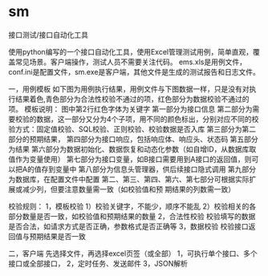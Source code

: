 # sm
接口测试/接口自动化工具

使用python编写的一个接口自动化工具，使用Excel管理测试用例，简单直观，覆盖常见场景。客户端操作，测试人员不需要关注代码。
ems.xls是用例文件，conf.ini是配置文件，sm.exe是客户端，其他文件是生成的测试报告和日志文件。

一，用例模板
如下图为用例执行结果，用例文件与下图数据一样，只是没有对执行结果着色,青色部分为合法性校验不通过的项，红色部分为数据校验不通过的项。
模板说明：
图中第2行红色字体为关键字
第一部分为接口信息
第二部分为需要校验的数据，这一部分又分为4个子项，用不同的颜色标出，分别对应不同的校验方式：固定值校验、SQL校验、正则校验、校验数据是否入库
第三部分为第二部分的预期结果，
第四部分为接口响应，包括响应体、响应头、状态码
第五部分为结果
第六部分为数据初始化、数据恢复和动态化参数（如自增ID，从数据库取值作为变量使用）
第七部分为接口变量，如B接口需要用到A接口的返回值，则可以把A的值存到变量中
第八部分为信息头管理器，供后续接口隐式调用
第九部分为数据库，在配置文件中配置
第二、第三、第四、第六、第七部分可根据实际扩展或减少列，但要注意数量需一致（如校验值和预 期结果的列数需一致）

校验规则：
1，模板校验
1）校验关键字，不能少，顺序不能乱
2）校验相关的各部分数量是否一致，如校验值和预期结果的数量
2，合法性校验
校验填写的数据是否合法，如请求方式是否正确，参数格式是否正确等
3，数据校验
校验接口返回值与预期结果是否一致

二，客户端
先选择文件，再选择excel页签（或全部）
1，可执行单个接口、多个接口或全部接口，
2，定时任务、发送邮件
3，JSON解析
